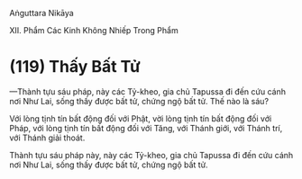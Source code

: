 Aṅguttara Nikāya

XII. Phẩm Các Kinh Không Nhiếp Trong Phẩm

# (119) Thấy Bất Tử

—Thành tựu sáu pháp, này các Tỷ-kheo, gia chủ Tapussa đi đến cứu cánh nơi Như Lai, sống thấy được bất tử, chứng ngộ bất tử. Thế nào là sáu?

Với lòng tịnh tín bất động đối với Phật, vời lòng tịnh tín bất động đối với Pháp, với lòng tịnh tín bất động đối với Tăng, với Thánh giới, với Thánh trí, với Thánh giải thoát.

Thành tựu sáu pháp này, này các Tỷ-kheo, gia chủ Tapussa đi đến cứu cánh nơi Như Lai, sống thấy được bất tử, chứng ngộ bất tử.


